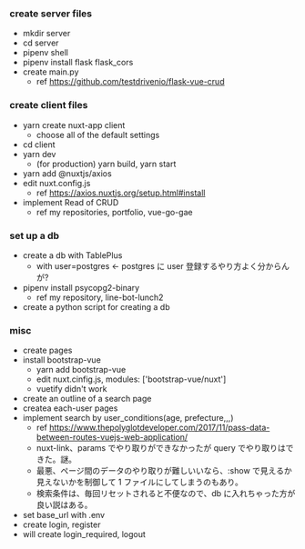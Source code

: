 ### create server files

- mkdir server
- cd server
- pipenv shell
- pipenv install flask flask_cors
- create main.py
  - ref https://github.com/testdrivenio/flask-vue-crud

### create client files

- yarn create nuxt-app client
  - choose all of the default settings
- cd client
- yarn dev
  - (for production) yarn build, yarn start
- yarn add @nuxtjs/axios
- edit nuxt.config.js
  - ref https://axios.nuxtjs.org/setup.html#install
- implement Read of CRUD
  - ref my repositories, portfolio, vue-go-gae

### set up a db

- create a db with TablePlus
  - with user=postgres <- postgres に user 登録するやり方よく分からんが?
- pipenv install psycopg2-binary
  - ref my repository, line-bot-lunch2
- create a python script for creating a db

### misc

- create pages
- install bootstrap-vue
  - yarn add bootstrap-vue
  - edit nuxt.cinfig.js, modules: ['bootstrap-vue/nuxt']
  - vuetify didn't work
- create an outline of a search page
- createa each-user pages
- implement search by user_conditions(age, prefecture,,,)
  - ref https://www.thepolyglotdeveloper.com/2017/11/pass-data-between-routes-vuejs-web-application/
  - nuxt-link、params でやり取りができなかったが query でやり取りはできた。謎。
  - 最悪、ページ間のデータのやり取りが難しいいなら、:show で見えるか見えないかを制御して 1 ファイルにしてしまうのもあり。
  - 検索条件は、毎回リセットされると不便なので、db に入れちゃった方が良い説はある。
- set base_url with .env
- create login, register
- will create login_required, logout
